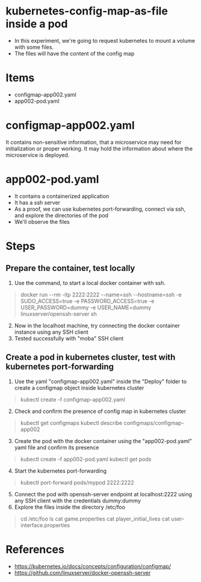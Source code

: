 # kubernetes-config-map-as-file inside a pod

- In this experiment, we're going to request kubernetes to mount a volume with some files.
- The files will have the content of the config map

# Items

- configmap-app002.yaml
- app002-pod.yaml

# configmap-app002.yaml

It contains non-sensitive information, that a microservice may need for initialization or proper working. It may hold the information about where the microservice is deployed.

# app002-pod.yaml

- It contains a containerized application
- It has a ssh server
- As a proof, we can use kubernetes port-forwarding, connect via ssh, and explore the directories of the pod
- We'll observe the files

# Steps

## Prepare the container, test locally

1. Use the command, to start a local docker container with ssh. 
> docker run --rm -itp 2222:2222 --name=ssh --hostname=ssh -e SUDO_ACCESS=true -e PASSWORD_ACCESS=true -e USER_PASSWORD=dummy -e USER_NAME=dummy linuxserver/openssh-server sh

2. Now in the localhost machine, try connecting the docker container instance using any SSH client
3. Tested successfully with "moba" SSH client

## Create a pod in kubernetes cluster, test with kubernetes port-forwarding

1. Use the yaml "configmap-app002.yaml" inside the "Deploy" folder to create a configmap object inside kubernetes cluster
> kubectl create -f configmap-app002.yaml

2. Check and confirm the presence of config map in kubernetes cluster
> kubectl get configmaps
> kubectl describe configmaps/configmap-app002

3. Create the pod with the docker container using the "app002-pod.yaml" yaml file and confirm its presence
> kubectl create -f app002-pod.yaml
> kubectl get pods

4. Start the kubernetes port-forwarding
> kubectl port-forward pods/mypod 2222:2222

5. Connect the pod with openssh-server endpoint at localhost:2222 using any SSH client with the credentials dummy:dummy
6. Explore the files inside the directory /etc/foo
> cd /etc/foo
> ls
> cat game.properties
> cat player_initial_lives
> cat user-interface.properties

# References

- https://kubernetes.io/docs/concepts/configuration/configmap/
- https://github.com/linuxserver/docker-openssh-server


